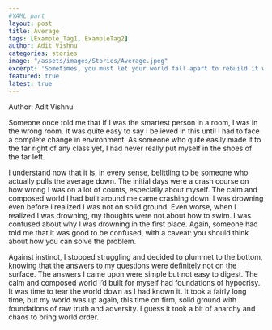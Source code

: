 ```yaml
---
#YAML part
layout: post
title: Average
tags: [Example_Tag1, ExampleTag2]
author: Adit Vishnu
categories: stories
image: "/assets/images/Stories/Average.jpeg"
excerpt: 'Sometimes, you must let your world fall apart to rebuild it with truth.'
featured: true
latest: true
---
```


Author: Adit Vishnu


Someone once told me that if I was the smartest person in a room, I was in the
wrong room. It was quite easy to say I believed in this until I had to face a complete
change in environment. As someone who quite easily made it to the far right of
any class yet, I had never really put myself in the shoes of the far left.

I understand now that it is, in every sense, belittling to be someone who actually
pulls the average down. The initial days were a crash course on how wrong I was
on a lot of counts, especially about myself. The calm and composed world I had
built around me came crashing down. I was drowning even before I realized I was
not on solid ground. Even worse, when I realized I was drowning, my thoughts
were not about how to swim. I was confused about why I was drowning in
the first place. Again, someone had told me that it was good to be confused,
with a caveat: you should think about how you can solve the problem.

Against instinct, I stopped struggling and decided to plummet to the
bottom, knowing that the answers to my questions were definitely
not on the surface. The answers I came upon were simple but
not easy to digest. The calm and composed world I’d built for
myself had foundations of hypocrisy. It was time to tear
the world down as I had known it. It took a fairly long
time, but my world was up again, this time on firm,
solid ground with foundations of raw truth and
adversity. I guess it took a bit of anarchy
and chaos to bring world order.

